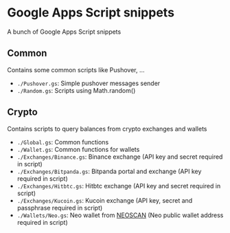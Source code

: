 # Google Apps Script snippets
A bunch of Google Apps Script snippets

## Common
Contains some common scripts like Pushover, ...
 * `./Pushover.gs`: Simple pushover messages sender
 * `./Random.gs`: Scripts using Math.random()

## Crypto
Contains scripts to query balances from crypto exchanges and wallets
 * `./Global.gs`: Common functions
 * `./Wallet.gs`: Common functions for wallets
 * `./Exchanges/Binance.gs`: Binance exchange (API key and secret required in script)
 * `./Exchanges/Bitpanda.gs`: Bitpanda portal and exchange (API key required in script)
 * `./Exchanges/Hitbtc.gs`: Hitbtc exchange (API key and secret required in script)
 * `./Exchanges/Kucoin.gs`: Kucoin exchange (API key, secret and passphrase required in script)
 * `./Wallets/Neo.gs`: Neo wallet from [NEOSCAN](https://neoscan.io/) (Neo public wallet address required in script)
